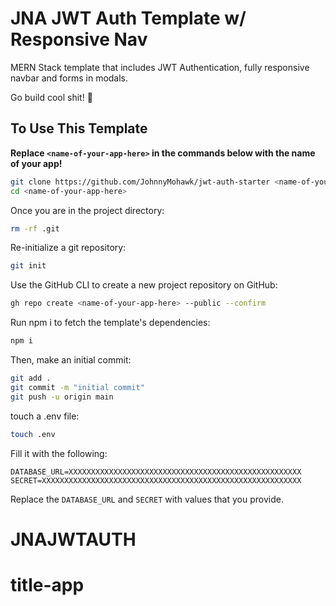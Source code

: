 # JNA JWT Auth Template w/ Responsive Nav

MERN Stack template that includes JWT Authentication, fully responsive navbar and forms in modals.

Go build cool shit! 🚀

## To Use This Template

__Replace `<name-of-your-app-here>` in the commands below with the name of your app!__

```bash
git clone https://github.com/JohnnyMohawk/jwt-auth-starter <name-of-your-app-here>
cd <name-of-your-app-here>
```

Once you are in the project directory:

```bash
rm -rf .git
```

Re-initialize a git repository:

```bash
git init
```

Use the GitHub CLI to create a new project repository on GitHub:

```bash
gh repo create <name-of-your-app-here> --public --confirm
```

Run npm i to fetch the template's dependencies:

```bash
npm i
```

Then, make an initial commit:

```bash
git add .
git commit -m "initial commit"
git push -u origin main
```

touch a .env file:

```bash
touch .env
```

Fill it with the following:

```
DATABASE_URL=XXXXXXXXXXXXXXXXXXXXXXXXXXXXXXXXXXXXXXXXXXXXXXXXXXXX
SECRET=XXXXXXXXXXXXXXXXXXXXXXXXXXXXXXXXXXXXXXXXXXXXXXXXXXXXXXXXXX
```

Replace the `DATABASE_URL` and `SECRET` with values that you provide.

# JNAJWTAUTH
# title-app
